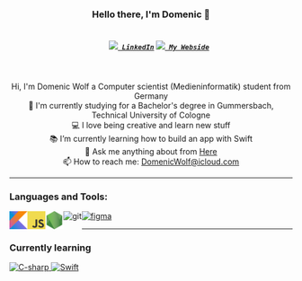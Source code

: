 <h3 align="center">Hello there, I'm Domenic 👋</h3>
<h5 align="center">
  <code>
    <a href="https://www.linkedin.com/in/domenicwolf/" title="LinkedIn Profile"><img width="22" src="https://github.com/zumrudu-anka/zumrudu-anka/blob/master/images/linkedin.svg"> LinkedIn</a></code>
  <code><a href="#" title="My Webside"><img width="22" src="https://images.vexels.com/media/users/3/205564/isolated/preview/181219b1720d66fb3b80e3a2f2c87c1b-strich-des-website-cursorsymbols-by-vexels.png"> My Webside</a></code>
</h5>
<br>
<p align="center">
  Hi, I'm Domenic Wolf a Computer scientist (Medieninformatik) student from Germany
  <br>
  🔬 I'm currently studying for a Bachelor's degree in Gummersbach, Technical University of Cologne
  <br>
  💻 I love being creative and learn new stuff
  <br>
  📚 I’m currently learning how to build an app with Swift
  <br>
  💬 Ask me anything about from <a href="https://github.com/Splashpixx/Splashpixx/issues" title="Issues">Here</a>
  <br>
  📫 How to reach me: <a href="mailto: DomenicWolf@icloud.com">DomenicWolf@icloud.com</a>
</p>

<hr>

### Languages and Tools:
<a href="https://kotlinlang.org" target="_blank"><img align="left" alt="Kotlin" height ="32px" src="https://raw.githubusercontent.com/github/explore/80688e429a7d4ef2fca1e82350fe8e3517d3494d/topics/kotlin/kotlin.png"></a>
<a href="https://developer.mozilla.org/en-US/docs/Web/JavaScript" target="_blank"> <img align="left" alt="JavaScript" height ="32px"  src="https://raw.githubusercontent.com/github/explore/80688e429a7d4ef2fca1e82350fe8e3517d3494d/topics/javascript/javascript.png"> </a>
<a href="https://nodejs.org" target="_blank"><img align="left" alt="Node.js" height ="32px" src="https://raw.githubusercontent.com/github/explore/80688e429a7d4ef2fca1e82350fe8e3517d3494d/topics/nodejs/nodejs.png"></a>
<a href="https://git-scm.com/" target="_blank"> <img src="https://www.vectorlogo.zone/logos/git-scm/git-scm-icon.svg" align="left" alt="git" height='32px'/> </a>
<a href="https://www.figma.com/" target="_blank"> <img src="https://www.vectorlogo.zone/logos/figma/figma-icon.svg" alt="figma" height='32px'/> </a>

<hr>

### Currently learning
<a href="https://docs.microsoft.com/de-de/dotnet/csharp/" target="_blank"> <img src="https://upload.wikimedia.org/wikipedia/commons/thumb/7/7a/C_Sharp_logo.svg/1024px-C_Sharp_logo.svg.png" alt="C-sharp" height='32px'/> </a> 
<a href="https://www.switft.com/" target="_blank"> <img src="https://images.squarespace-cdn.com/content/v1/558def25e4b0fc259f066636/1533603278905-AVZ8RD2X0YCPY0N3VGRZ/ke17ZwdGBToddI8pDm48kFQQgP34qnCpeHaeAOzTt7pZw-zPPgdn4jUwVcJE1ZvWQUxwkmyExglNqGp0IvTJZamWLI2zvYWH8K3-s_4yszcp2ryTI0HqTOaaUohrI8PIedjZT6_OBzi2ofH1EqNdNeCRxNMlbxs9807lIebBlcA/Swift_logo.png?format=1000w" alt="Swift" height='32px'/> </a>


